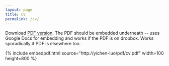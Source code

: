 ```yaml
---
layout: page
title: CV
permalink: /cv/
---
```


Download [PDF version](http://yichen-luo/pdf/cv.pdf). The PDF should be embedded underneath -- uses Google Docs for embedding and works if the PDF is on dropbox. Works sporadically if PDF is elsewhere too.

{% include embedpdf.html source="http://yichen-luo/pdf/cv.pdf" width=100 height=800 %}
